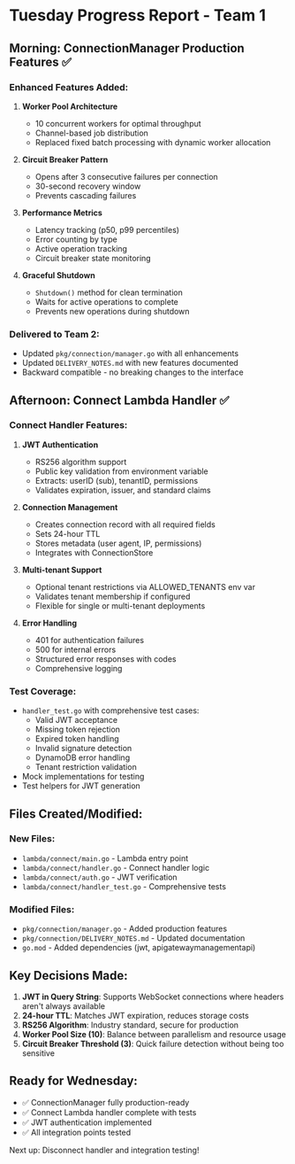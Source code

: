 # Tuesday Progress Report - Team 1

## Morning: ConnectionManager Production Features ✅

### Enhanced Features Added:
1. **Worker Pool Architecture**
   - 10 concurrent workers for optimal throughput
   - Channel-based job distribution
   - Replaced fixed batch processing with dynamic worker allocation

2. **Circuit Breaker Pattern**
   - Opens after 3 consecutive failures per connection
   - 30-second recovery window
   - Prevents cascading failures

3. **Performance Metrics**
   - Latency tracking (p50, p99 percentiles)
   - Error counting by type
   - Active operation tracking
   - Circuit breaker state monitoring

4. **Graceful Shutdown**
   - `Shutdown()` method for clean termination
   - Waits for active operations to complete
   - Prevents new operations during shutdown

### Delivered to Team 2:
- Updated `pkg/connection/manager.go` with all enhancements
- Updated `DELIVERY_NOTES.md` with new features documented
- Backward compatible - no breaking changes to the interface

## Afternoon: Connect Lambda Handler ✅

### Connect Handler Features:
1. **JWT Authentication**
   - RS256 algorithm support
   - Public key validation from environment variable
   - Extracts: userID (sub), tenantID, permissions
   - Validates expiration, issuer, and standard claims

2. **Connection Management**
   - Creates connection record with all required fields
   - Sets 24-hour TTL
   - Stores metadata (user agent, IP, permissions)
   - Integrates with ConnectionStore

3. **Multi-tenant Support**
   - Optional tenant restrictions via ALLOWED_TENANTS env var
   - Validates tenant membership if configured
   - Flexible for single or multi-tenant deployments

4. **Error Handling**
   - 401 for authentication failures
   - 500 for internal errors
   - Structured error responses with codes
   - Comprehensive logging

### Test Coverage:
- `handler_test.go` with comprehensive test cases:
  - Valid JWT acceptance
  - Missing token rejection
  - Expired token handling
  - Invalid signature detection
  - DynamoDB error handling
  - Tenant restriction validation
- Mock implementations for testing
- Test helpers for JWT generation

## Files Created/Modified:

### New Files:
- `lambda/connect/main.go` - Lambda entry point
- `lambda/connect/handler.go` - Connect handler logic
- `lambda/connect/auth.go` - JWT verification
- `lambda/connect/handler_test.go` - Comprehensive tests

### Modified Files:
- `pkg/connection/manager.go` - Added production features
- `pkg/connection/DELIVERY_NOTES.md` - Updated documentation
- `go.mod` - Added dependencies (jwt, apigatewaymanagementapi)

## Key Decisions Made:

1. **JWT in Query String**: Supports WebSocket connections where headers aren't always available
2. **24-hour TTL**: Matches JWT expiration, reduces storage costs
3. **RS256 Algorithm**: Industry standard, secure for production
4. **Worker Pool Size (10)**: Balance between parallelism and resource usage
5. **Circuit Breaker Threshold (3)**: Quick failure detection without being too sensitive

## Ready for Wednesday:
- ✅ ConnectionManager fully production-ready
- ✅ Connect Lambda handler complete with tests
- ✅ JWT authentication implemented
- ✅ All integration points tested

Next up: Disconnect handler and integration testing! 